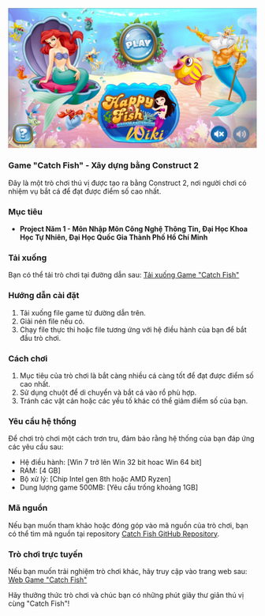 
<img src="https://github.com/KhangKuro/Game-Catch-Fish/blob/main/Picture.jpg" />

### Game "Catch Fish" - Xây dựng bằng Construct 2

Đây là một trò chơi thú vị được tạo ra bằng Construct 2, nơi người chơi có nhiệm vụ bắt cá để đạt được điểm số cao nhất.

### Mục tiêu
- **Project Năm 1 - Môn Nhập Môn Công Nghệ Thông Tin, Đại Học Khoa Học Tự Nhiên, Đại Học Quốc Gia Thành Phố Hồ Chí Minh**

### Tải xuống
Bạn có thể tải trò chơi tại đường dẫn sau: [Tải xuống Game "Catch Fish"](https://drive.google.com/file/d/1TEWsireceDfl3T2jv473olt-7tCXPDB8/view)

### Hướng dẫn cài đặt
1. Tải xuống file game từ đường dẫn trên.
2. Giải nén file nếu có.
3. Chạy file thực thi hoặc file tương ứng với hệ điều hành của bạn để bắt đầu trò chơi.

### Cách chơi
1. Mục tiêu của trò chơi là bắt càng nhiều cá càng tốt để đạt được điểm số cao nhất.
2. Sử dụng chuột để di chuyển và bắt cá vào rổ phù hợp.
3. Tránh các vật cản hoặc các yếu tố khác có thể giảm điểm số của bạn.

### Yêu cầu hệ thống
Để chơi trò chơi một cách trơn tru, đảm bảo rằng hệ thống của bạn đáp ứng các yêu cầu sau:
- Hệ điều hành: [Win 7 trở lên Win 32 bit hoac Win 64 bit]
- RAM: [4 GB]
- Bộ xử lý: [Chip Intel gen 8th hoặc AMD Ryzen]
- Dung lượng game 500MB: [Yêu cầu trống khoảng 1GB]


### Mã nguồn
Nếu bạn muốn tham khảo hoặc đóng góp vào mã nguồn của trò chơi, bạn có thể tìm mã nguồn tại repository [Catch Fish GitHub Repository]([link_to_github_repository](https://github.com/KhangKuro/Game-Catch-Fish/)).

### Trò chơi trực tuyến
Nếu bạn muốn trải nghiệm trò chơi khác, hãy truy cập vào trang web sau: [Web Game "Catch Fish"](https://andy30082002.wixsite.com/20kdlracoonee)

Hãy thưởng thức trò chơi và chúc bạn có những phút giây thư giãn thú vị cùng "Catch Fish"!



